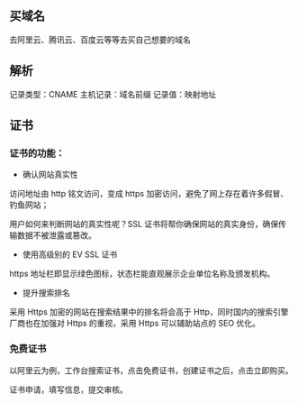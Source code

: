 ## 买域名

去阿里云、腾讯云、百度云等等去买自己想要的域名

## 解析

记录类型：CNAME
主机记录：域名前缀
记录值：映射地址

## 证书

### 证书的功能：

-   确认网站真实性

访问地址由 http 铭文访问，变成 https 加密访问，避免了网上存在着许多假冒、钓鱼网站；

用户如何来判断网站的真实性呢？SSL 证书将帮你确保网站的真实身份，确保传输数据不被泄露或篡改。

-   使用高级别的 EV SSL 证书

https 地址栏即显示绿色图标，状态栏能直观展示企业单位名称及颁发机构。

-   提升搜索排名

采用 Https 加密的网站在搜索结果中的排名将会高于 Http，同时国内的搜索引擎厂商也在加强对 Https 的重视，采用 Https 可以辅助站点的 SEO 优化。

### 免费证书

以阿里云为例，工作台搜索证书，点击免费证书，创建证书之后，点击立即购买。

证书申请，填写信息，提交审核。